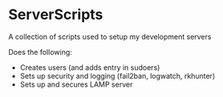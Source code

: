 # ServerScripts
A collection of scripts used to setup my development servers

Does the following:

- Creates users (and adds entry in sudoers)
- Sets up security and logging (fail2ban, logwatch, rkhunter)
- Sets up and secures LAMP server
